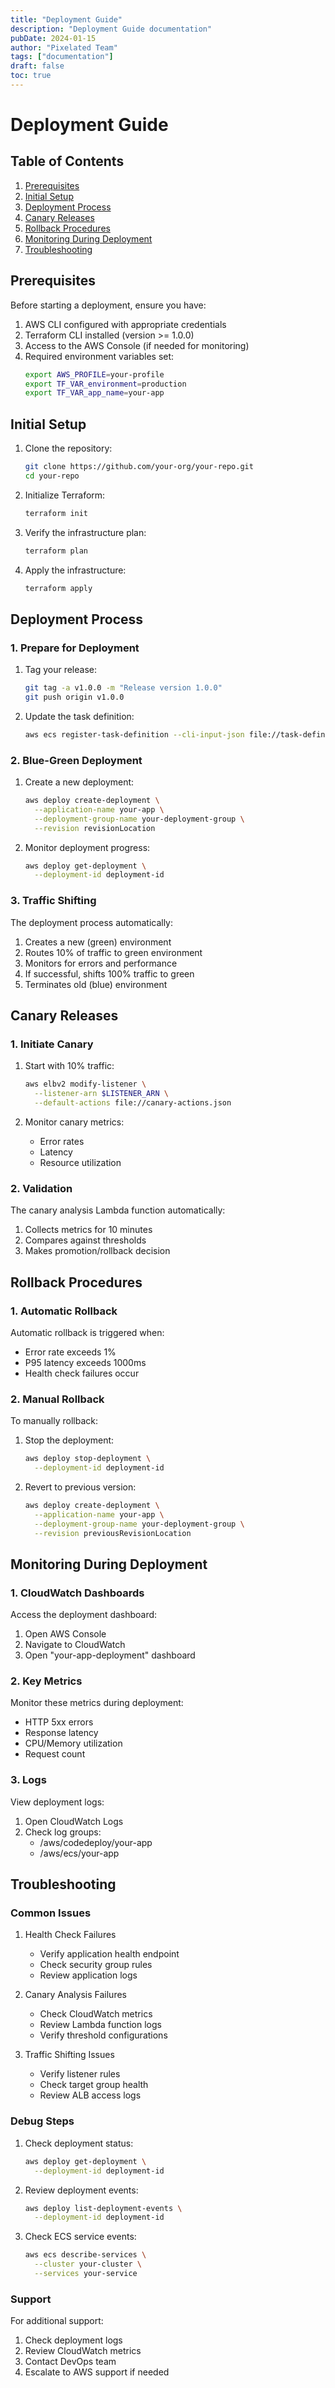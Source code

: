 ```yaml
---
title: "Deployment Guide"
description: "Deployment Guide documentation"
pubDate: 2024-01-15
author: "Pixelated Team"
tags: ["documentation"]
draft: false
toc: true
---
```


# Deployment Guide

## Table of Contents
1. [Prerequisites](#prerequisites)
2. [Initial Setup](#initial-setup)
3. [Deployment Process](#deployment-process)
4. [Canary Releases](#canary-releases)
5. [Rollback Procedures](#rollback-procedures)
6. [Monitoring During Deployment](#monitoring-during-deployment)
7. [Troubleshooting](#troubleshooting)

## Prerequisites

Before starting a deployment, ensure you have:

1. AWS CLI configured with appropriate credentials
2. Terraform CLI installed (version >= 1.0.0)
3. Access to the AWS Console (if needed for monitoring)
4. Required environment variables set:
   ```bash
   export AWS_PROFILE=your-profile
   export TF_VAR_environment=production
   export TF_VAR_app_name=your-app
   ```

## Initial Setup

1. Clone the repository:
   ```bash
   git clone https://github.com/your-org/your-repo.git
   cd your-repo
   ```

2. Initialize Terraform:
   ```bash
   terraform init
   ```

3. Verify the infrastructure plan:
   ```bash
   terraform plan
   ```

4. Apply the infrastructure:
   ```bash
   terraform apply
   ```

## Deployment Process

### 1. Prepare for Deployment

1. Tag your release:
   ```bash
   git tag -a v1.0.0 -m "Release version 1.0.0"
   git push origin v1.0.0
   ```

2. Update the task definition:
   ```bash
   aws ecs register-task-definition --cli-input-json file://task-definition.json
   ```

### 2. Blue-Green Deployment

1. Create a new deployment:
   ```bash
   aws deploy create-deployment \
     --application-name your-app \
     --deployment-group-name your-deployment-group \
     --revision revisionLocation
   ```

2. Monitor deployment progress:
   ```bash
   aws deploy get-deployment \
     --deployment-id deployment-id
   ```

### 3. Traffic Shifting

The deployment process automatically:
1. Creates a new (green) environment
2. Routes 10% of traffic to green environment
3. Monitors for errors and performance
4. If successful, shifts 100% traffic to green
5. Terminates old (blue) environment

## Canary Releases

### 1. Initiate Canary

1. Start with 10% traffic:
   ```bash
   aws elbv2 modify-listener \
     --listener-arn $LISTENER_ARN \
     --default-actions file://canary-actions.json
   ```

2. Monitor canary metrics:
   - Error rates
   - Latency
   - Resource utilization

### 2. Validation

The canary analysis Lambda function automatically:
1. Collects metrics for 10 minutes
2. Compares against thresholds
3. Makes promotion/rollback decision

## Rollback Procedures

### 1. Automatic Rollback

Automatic rollback is triggered when:
- Error rate exceeds 1%
- P95 latency exceeds 1000ms
- Health check failures occur

### 2. Manual Rollback

To manually rollback:

1. Stop the deployment:
   ```bash
   aws deploy stop-deployment \
     --deployment-id deployment-id
   ```

2. Revert to previous version:
   ```bash
   aws deploy create-deployment \
     --application-name your-app \
     --deployment-group-name your-deployment-group \
     --revision previousRevisionLocation
   ```

## Monitoring During Deployment

### 1. CloudWatch Dashboards

Access the deployment dashboard:
1. Open AWS Console
2. Navigate to CloudWatch
3. Open "your-app-deployment" dashboard

### 2. Key Metrics

Monitor these metrics during deployment:
- HTTP 5xx errors
- Response latency
- CPU/Memory utilization
- Request count

### 3. Logs

View deployment logs:
1. Open CloudWatch Logs
2. Check log groups:
   - /aws/codedeploy/your-app
   - /aws/ecs/your-app

## Troubleshooting

### Common Issues

1. Health Check Failures
   - Verify application health endpoint
   - Check security group rules
   - Review application logs

2. Canary Analysis Failures
   - Check CloudWatch metrics
   - Review Lambda function logs
   - Verify threshold configurations

3. Traffic Shifting Issues
   - Verify listener rules
   - Check target group health
   - Review ALB access logs

### Debug Steps

1. Check deployment status:
   ```bash
   aws deploy get-deployment \
     --deployment-id deployment-id
   ```

2. Review deployment events:
   ```bash
   aws deploy list-deployment-events \
     --deployment-id deployment-id
   ```

3. Check ECS service events:
   ```bash
   aws ecs describe-services \
     --cluster your-cluster \
     --services your-service
   ```

### Support

For additional support:
1. Check deployment logs
2. Review CloudWatch metrics
3. Contact DevOps team
4. Escalate to AWS support if needed
